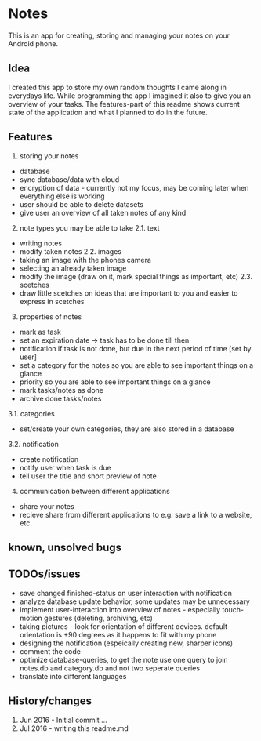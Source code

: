 # Notes 
This is an app for creating, storing and managing your notes on your Android phone.


## Idea
I created this app to store my own random thoughts I came along in everydays life.
While programming the app I imagined it also to give you an overview of your tasks.
The features-part of this readme shows current state of the application and what I planned to do in the future.


## Features
1. storing your notes
  * database
  * sync database/data with cloud
  * encryption of data - currently not my focus, may be coming later when everything else is working
  * user should be able to delete datasets
  * give user an overview of all taken notes of any kind

2. note types you may be able to take
  2.1. text
  * writing notes
  * modify taken notes
  2.2. images
  * taking an image with the phones camera
  * selecting an already taken image
  * modify the image (draw on it, mark special things as important, etc)
  2.3. scetches
  * draw little scetches on ideas that are important to you and easier to express in scetches
3. properties of notes
  * mark as task
  * set an expiration date -> task has to be done till then
  * notification if task is not done, but due in the next period of time [set by user]
  * set a category for the notes so you are able to see important things on a glance
  * priority so you are able to see important things on a glance
  * mark tasks/notes as done
  * archive done tasks/notes
  
  3.1. categories
  * set/create your own categories, they are also stored in a database
  
  3.2. notification
  * create notification
  * notify user when task is due
  * tell user the title and short preview of note 
4. communication between different applications
  * share your notes
  * recieve share from different applications to e.g. save a link to a website, etc.


## known, unsolved bugs

## TODOs/issues
  * save changed finished-status on user interaction with notification
  * analyze database update behavior, some updates may be unnecessary
  * implement user-interaction into overview of notes - especially touch-motion gestures (deleting, archiving, etc)
  * taking pictures - look for orientation of different devices. default orientation is +90 degrees as it happens to fit with my phone
  * designing the notification (espeically creating new, sharper icons)
  * comment the code
  * optimize database-queries, to get the note use one query to join notes.db and category.db and not two seperate queries
  * translate into different languages

## History/changes
1.  Jun 2016 - Initial commit
...
31. Jul 2016 - writing this readme.md






